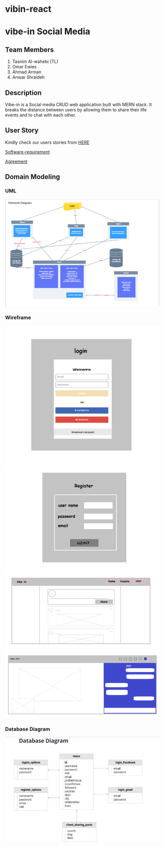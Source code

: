 # vibin-react
# vibe-in Social Media

## Team Members
1. Tasnim Al-wahebi (TL)
2. Omar Ewies
3. Ahmad Arman
4. Anwar Shraideh


## Description

Vibe-in is a Social media  CRUD web application built with MERN stack. It breaks the distance between users by allowing them to share their life events and to chat with each other.


## User Story

Kindly check our users stories from [HERE](https://trello.com/b/ZUhWSKWo/vibe-in-userstory)


[Software-requirement](software.md)


[Agreement](agreament.md)

## Domain Modeling

### **UML**

![IMG](https://github.com/social-media-asac/vybin/blob/main/img/UmlPrject.PNG)


### **Wireframe**

![IMG](https://github.com/social-media-asac/vybin/blob/main/img/loginn.png)
![IMG](https://github.com/social-media-asac/vybin/blob/main/img/register.png)
![IMG](https://github.com/social-media-asac/vybin/blob/main/img/vibe-in-homepage-wireframe-.png)
![IMG](https://github.com/social-media-asac/vybin/blob/main/img/videochat-wireframe.png)


### **Database Diagram**
![IMG](https://github.com/social-media-asac/vybin/blob/main/img/db.PNG)

